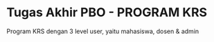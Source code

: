 # Tugas Akhir PBO - PROGRAM KRS
Program KRS dengan 3 level user, yaitu mahasiswa, dosen &amp; admin
